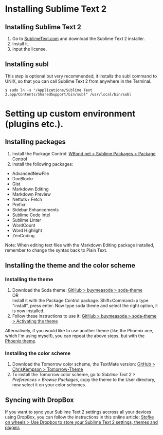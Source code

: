 # Installing Sublime Text 2

## Installing Sublime Text 2

1. Go to [SublimeText.com](http://www.sublimetext.com/) and download the Sublime Text 2 installer.
2. Install it.
3. Input the license.

## Installing subl

This step is optional but very recommended, it installs the subl command to UNIX, so that you can call Sublime Text 2 from anywhere in the Terminal.

`$ sudo ln -s "/Applications/Sublime Text 2.app/Contents/SharedSupport/bin/subl" /usr/local/bin/subl`

# Setting up custom environment (plugins etc.).

## Installing packages

1. Install the Package Control: [WBond.net > Sublime Packages > Package Control](http://wbond.net/sublime_packages/package_control)
2. Install the following packages:

- AdvancedNewFile
- DocBlockr
- Gist
- Markdown Editing
- Markdown Preview
- Nettuts+ Fetch
- Prefixr
- Sidebar Enhancements
- Sublime Code Intel
- Sublime Linter
- WordCount
- Word Highlight
- ZenCoding

Note: When editing text files with the Markdown Editing package installed, remember to change the syntax back to Plain Text.

## Installing the theme and the color scheme

### Installing the theme

1. Download the Soda theme: [GitHub > buymeasoda > soda-theme](https://github.com/buymeasoda/soda-theme)<br />
OR<br />
Install it with the Package Control package. Shift+Command+p type "install", press enter. Now type soda theme and select the right option, it is now installed.
2. Follow these instructions to use it: [GitHub > buymeasoda > soda-theme > Activating the theme](https://github.com/buymeasoda/soda-theme#activating-the-theme)

Alternatively, if you would like to use another theme (like the Phoenix one, which I'm using myself), you can repeat the above steps, but with the [Phoenix theme](http://netatoo.github.com/phoenix-theme/).

### Installing the color scheme

1. Download the Tomorrow color scheme, the TextMate version: [GitHub > ChrisKempson > Tomorrow-Theme](https://github.com/ChrisKempson/Tomorrow-Theme)
2. To install the Tomorrow color scheme, go to *Sublime Text 2 > Preferences > Browse Packages*, copy the theme to the User directory, now select it on your color schemes.

## Syncing with DropBox

If you want to sync your Sublime Text 2 settings accross all your devices using DropBox, you can follow the instructions in this online article: [Stofke on wheels > Use Dropbox to store your Sublime Text 2 settings, themes and plugins](http://wheels.onebuttonapps.net/2012/04/use-dropbox-to-store-your-sublime-text-2-settings/)
